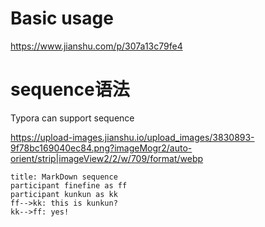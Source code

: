 # Basic usage

https://www.jianshu.com/p/307a13c79fe4


# sequence语法

Typora can support sequence 

https://upload-images.jianshu.io/upload_images/3830893-9f78bc169040ec84.png?imageMogr2/auto-orient/strip|imageView2/2/w/709/format/webp

```sequence
title: MarkDown sequence
participant finefine as ff
participant kunkun as kk
ff-->kk: this is kunkun?
kk-->ff: yes!
```
